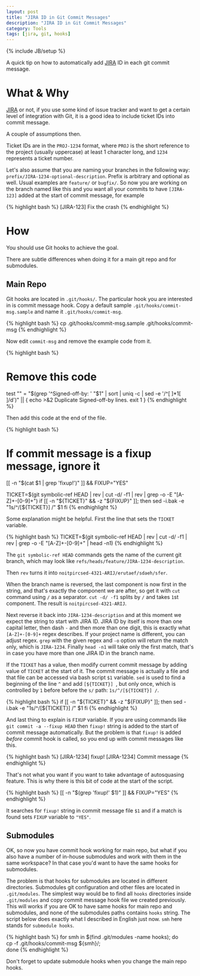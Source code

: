 ```yaml
---
layout: post
title: "JIRA ID in Git Commit Messages"
description: "JIRA ID in Git Commit Messages"
category: Tools
tags: [jira, git, hooks]
---
```

{% include JB/setup %}

A quick tip on how to automatically add [JIRA](http://en.wikipedia.org/wiki/JIRA) ID in each git commit message.

<!--more-->

# What & Why

[JIRA](https://translate.google.com.au/?ie=UTF-8&hl=en&client=tw-ob#auto/en/JIRA) or not, if you use some kind of issue tracker and want to get a certain level of integration with Git, it is a good idea to include ticket IDs into commit message.

A couple of assumptions then.

Ticket IDs are in the `PROJ-1234` format, where `PROJ` is the short reference to the project (usually uppercase) at least 1 character long, and `1234` represents a ticket number.

Let's also assume that you are naming your branches in the following way: `prefix/JIRA-1234-optional-description`. Prefix is arbitrary and optional as well. Usual examples are `feature/` or `bugfix/`. So now you are working on the branch named like this and you want all your commits to have `[JIRA-123]` added at the start of commit message, for example

{% highlight bash %}
[JIRA-123] Fix the crash
{% endhighlight %}

# How

You should use Git hooks to achieve the goal.

There are subtle differences when doing it for a main git repo and for submodules.

## Main Repo

Git hooks are located in `.git/hooks/`. The particular hook you are interested in is commit message hook. Copy a default sample `.git/hooks/commit-msg.sample` and name it `.git/hooks/commit-msg`.

{% highlight bash %}
cp .git/hooks/commit-msg.sample .git/hooks/commit-msg
{% endhighlight %}


Now edit `commit-msg` and remove the example code from it.

{% highlight bash %}
# Remove this code
test "" = "$(grep '^Signed-off-by: ' "$1" |
     sort | uniq -c | sed -e '/^[   ]*1[    ]/d')" || {
    echo >&2 Duplicate Signed-off-by lines.
    exit 1
}
{% endhighlight %}

Then add this code at the end of the file.

{% highlight bash %}
# If commit message is a fixup message, ignore it
[[ -n "$(cat $1 | grep 'fixup!')" ]] && FIXUP="YES"

TICKET=$(git symbolic-ref HEAD | rev | cut -d/ -f1 | rev | grep -o -E "[A-Z]+-[0-9]+")
if [[ -n "${TICKET}" && -z "${FIXUP}" ]]; then
    sed -i.bak -e "1s/^/[${TICKET}] /" $1
fi
{% endhighlight %}

Some explanation might be helpful. First the line that sets the `TICKET` variable.

{% highlight bash %}
TICKET=$(git symbolic-ref HEAD | rev | cut -d/ -f1 | rev | grep -o -E "[A-Z]+-[0-9]+" | head -n1)
{% endhighlight %}

The `git symbolic-ref HEAD` commands gets the name of the current git branch, which may look like `refs/heads/feature/JIRA-1234-description`.

Then `rev` turns it into `noitpircsed-4321-ARIJ/erutaef/sdaeh/sfer`.

When the branch name is reversed, the last component is now first in the string, and that's exactly the component we are after, so get it with `cut` command using `/` as a separator. `cut -d/ -f1` splits by `/` and takes `1`st component. The result is `noitpircsed-4321-ARIJ`.

Next reverse it back into `JIRA-1234-description` and at this moment we expect the string to start with JIRA ID. JIRA ID by itself is more than one capital letter, then dash `-` and then more than one digit, this is exactly what `[A-Z]+-[0-9]+` regex describes. If your project name is different, you can adjust regex. `grep` with the given regex and `-o` option will return the match `o`nly, which is `JIRA-1234`. Finally `head -n1` will take only the first match, that's in case you have more than one JIRA ID in the branch name.

If the `TICKET` has a value, then modify current commit message by adding value of `TICKET` at the start of it. The commit message is actually a file and that file can be accessed via bash script `$1` variable. `sed` is used to find a beginning of the line `^` and add `[${TICKET}] `, but only once, which is controlled by `1` before before the `s/` path: `1s/^/[${TICKET}] /`.

{% highlight bash %}
if [[ -n "${TICKET}" && -z "${FIXUP}" ]]; then
    sed -i.bak -e "1s/^/[${TICKET}] /" $1
fi
{% endhighlight %}

And last thing to explain is `FIXUP` variable. If you are using commands like `git commit -a --fixup HEAD` then `fixup!` string is added to the start of commit message automatically. But the problem is that `fixup!` is added _before_ commit hook is called, so you end up with commit messages like this.

{% highlight bash %}
[JIRA-1234] fixup! [JIRA-1234] Commit message
{% endhighlight %}

That's not what you want if you want to take advantage of autosquasing feature. This is why there is this bit of code at the start of the script.

{% highlight bash %}
[[ -n "$(grep 'fixup!' $1)" ]] && FIXUP="YES"
{% endhighlight %}

It searches for `fixup!` string in commit message file `$1` and if a match is found sets `FIXUP` variable to `"YES"`.

## Submodules

OK, so now you have commit hook working for main repo, but what if you also have a number of in-house submodules and work with them in the same workspace? In that case you'd want to have the same hooks for submodules.

The problem is that hooks for submodules are located in different directories. Submodules git configuration and other files are located in `.git/modules`. The simplest way would be to find all `hooks` directories inside `.git/modules` and copy commit message hook file we created previously. This will works if you are OK to have same hooks for main repo and submodules, and none of the submodules paths contains `hooks` string. The script below does exactly what I described in English just now. `smh` here stands for `submodule hooks`.

{% highlight bash %}
for smh in $(find .git/modules -name hooks); do \
    cp -f .git/hooks/commit-msg ${smh}/; \
done
{% endhighlight %}

Don't forget to update submodule hooks when you change the main repo hooks.
